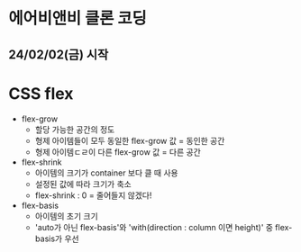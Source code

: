 # 에어비앤비 클론 코딩

## 24/02/02(금) 시작

<h1>CSS flex</h1>

- flex-grow
  - 할당 가능한 공간의 정도
  - 형제 아이템들이 모두 동일한 flex-grow 값 = 동인한 공간
  - 형제 아이템ㄷㄹ이 다른 flex-grow 값 = 다른 공간
- flex-shrink
  - 아이템의 크기가 container 보다 클 때 사용
  - 설정된 값에 따라 크기가 축소
  - flex-shrink : 0 = 줄어들지 않겠다!
- flex-basis
  - 아이템의 초기 크기
  - 'auto가 아닌 flex-basis'와 'with(direction : column 이면 height)' 중 flex-basis가 우선

